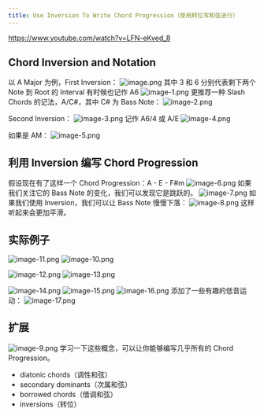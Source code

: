 ```yaml
---
title: Use Inversion To Write Chord Progression（使用转位写和弦进行）
---
```


https://www.youtube.com/watch?v=LFN-eKved_8

## Chord Inversion and Notation

以 A Major 为例，First Inversion：
![image.png](/images/Pub_Note_UseInversionToWriteChordProgression/image.png)
其中 3 和 6 分别代表剩下两个 Note 到 Root 的 Interval
有时候也记作 A6
![image-1.png](/images/Pub_Note_UseInversionToWriteChordProgression/image-1.png)
更推荐一种 Slash Chords 的记法，A/C#，其中 C# 为 Bass Note：
![image-2.png](/images/Pub_Note_UseInversionToWriteChordProgression/image-2.png)

Second Inversion：
![image-3.png](/images/Pub_Note_UseInversionToWriteChordProgression/image-3.png)
记作 A6/4 或 A/E
![image-4.png](/images/Pub_Note_UseInversionToWriteChordProgression/image-4.png)

如果是 AM：
![image-5.png](/images/Pub_Note_UseInversionToWriteChordProgression/image-5.png)

## 利用 Inversion 编写 Chord Progression

假设现在有了这样一个 Chord Progression：A - E - F#m
![image-6.png](/images/Pub_Note_UseInversionToWriteChordProgression/image-6.png)
如果我们关注它的 Bass Note 的变化，我们可以发现它是跳跃的。
![image-7.png](/images/Pub_Note_UseInversionToWriteChordProgression/image-7.png)
如果我们使用 Inversion，我们可以让 Bass Note 慢慢下落：
![image-8.png](/images/Pub_Note_UseInversionToWriteChordProgression/image-8.png)
这样听起来会更加平滑。

## 实际例子

![image-11.png](/images/Pub_Note_UseInversionToWriteChordProgression/image-11.png)
![image-10.png](/images/Pub_Note_UseInversionToWriteChordProgression/image-10.png)

![image-12.png](/images/Pub_Note_UseInversionToWriteChordProgression/image-12.png)
![image-13.png](/images/Pub_Note_UseInversionToWriteChordProgression/image-13.png)

![image-14.png](/images/Pub_Note_UseInversionToWriteChordProgression/image-14.png)
![image-15.png](/images/Pub_Note_UseInversionToWriteChordProgression/image-15.png)
![image-16.png](/images/Pub_Note_UseInversionToWriteChordProgression/image-16.png)
添加了一些有趣的低音运动：
![image-17.png](/images/Pub_Note_UseInversionToWriteChordProgression/image-17.png)

## 扩展

![image-9.png](/images/Pub_Note_UseInversionToWriteChordProgression/image-9.png)
学习一下这些概念，可以让你能够编写几乎所有的 Chord Progression。

- diatonic chords（调性和弦）
- secondary dominants（次属和弦）
- borrowed chords（借调和弦）
- inversions（转位）
